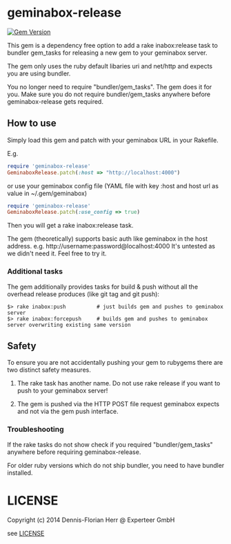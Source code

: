 geminabox-release
=================
[![Gem Version](https://badge.fury.io/rb/geminabox-release.png)](http://badge.fury.io/rb/geminabox-release)

This gem is a dependency free option to add a rake inabox:release task to bundler gem_tasks for releasing a new gem to
 your geminabox server. 
 
 The gem only uses the ruby default libaries uri and net/http and expects you are using bundler.
 
 
You no longer need to require "bundler/gem_tasks". The gem does it for you. Make sure you do not require bundler/gem_tasks
anywhere before geminabox-release gets required.

## How to use

Simply load this gem and patch with your geminabox URL in your Rakefile. 

E.g.

```ruby
require 'geminabox-release'
GeminaboxRelease.patch(:host => "http://localhost:4000")

```

or use your geminabox config file (YAML file with key :host and host url as value in ~/.gem/geminabox)

```ruby
require 'geminabox-release'
GeminaboxRelease.patch(:use_config => true)

```

Then you will get a rake inabox:release task.

The gem (theoretically) supports basic auth like geminabox in the host address. e.g. http://username:password@localhost:4000
It's untested as we didn't need it. Feel free to try it.


### Additional tasks

The gem additionally provides tasks for build & push without all the overhead release produces (like git tag and git push):

```Shell
$> rake inabox:push          # just builds gem and pushes to geminabox server
$> rake inabox:forcepush     # builds gem and pushes to geminabox server overwriting existing same version

```

## Safety

To ensure you are not accidentally pushing your gem to rubygems there are two distinct safety measures.

1) The rake task has another name. Do not use rake release if you want to push to your geminabox server!

2) The gem is pushed via the HTTP POST file request geminabox expects and not via the gem push interface.

### Troubleshooting

If the rake tasks do not show check if you required "bundler/gem_tasks" anywhere before requiring geminabox-release.

For older ruby versions which do not ship bundler, you need to have bundler installed.

# LICENSE

Copyright (c) 2014 Dennis-Florian Herr @ Experteer GmbH

see [LICENSE](LICENSE)

